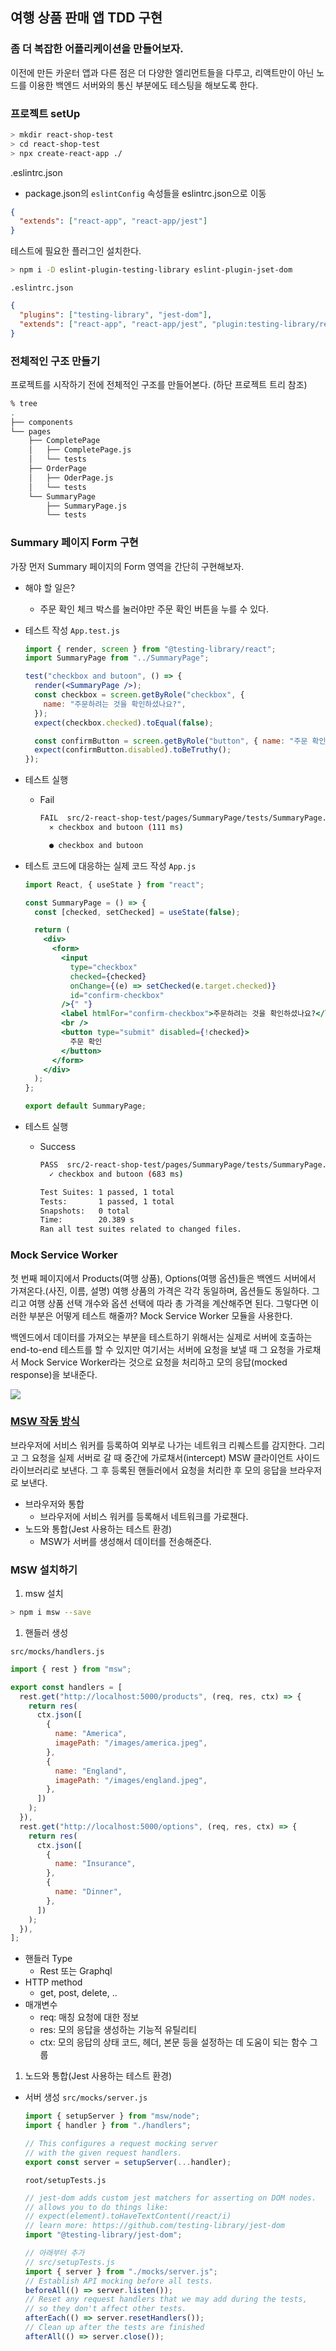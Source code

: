 ﻿## 여행 상품 판매 앱 TDD 구현

### 좀 더 복잡한 어플리케이션을 만들어보자.

이전에 만든 카운터 앱과 다른 점은 더 다양한 엘리먼트들을 다루고, 리액트만이 아닌 노드를 이용한 백엔드 서버와의 통신 부분에도 테스팅을 해보도록 한다.

### 프로젝트 setUp

```bash
> mkdir react-shop-test
> cd react-shop-test
> npx create-react-app ./
```

.eslintrc.json

- package.json의 `eslintConfig` 속성들을 eslintrc.json으로 이동

```json
{
  "extends": ["react-app", "react-app/jest"]
}
```

테스트에 필요한 플러그인 설치한다.

```bash
> npm i -D eslint-plugin-testing-library eslint-plugin-jset-dom
```

`.eslintrc.json`

```json
{
  "plugins": ["testing-library", "jest-dom"],
  "extends": ["react-app", "react-app/jest", "plugin:testing-library/react", "plugin:jest-dom/recommended"]
}
```

### 전체적인 구조 만들기

프로젝트를 시작하기 전에 전체적인 구조를 만들어본다. (하단 프로젝트 트리 참조)

```bash
% tree
.
├── components
└── pages
    ├── CompletePage
    │   ├── CompletePage.js
    │   └── tests
    ├── OrderPage
    │   ├── OderPage.js
    │   └── tests
    └── SummaryPage
        ├── SummaryPage.js
        └── tests
```

### Summary 페이지 Form 구현

가장 먼저 Summary 페이지의 Form 영역을 간단히 구현해보자.

- 해야 할 일은?
  - 주문 확인 체크 박스를 눌러야만 주문 확인 버튼을 누를 수 있다.
- 테스트 작성
  `App.test.js`

  ```jsx
  import { render, screen } from "@testing-library/react";
  import SummaryPage from "../SummaryPage";

  test("checkbox and butoon", () => {
    render(<SummaryPage />);
    const checkbox = screen.getByRole("checkbox", {
      name: "주문하려는 것을 확인하셨나요?",
    });
    expect(checkbox.checked).toEqual(false);

    const confirmButton = screen.getByRole("button", { name: "주문 확인" });
    expect(confirmButton.disabled).toBeTruthy();
  });
  ```

- 테스트 실행

  - Fail

    ```bash
    FAIL  src/2-react-shop-test/pages/SummaryPage/tests/SummaryPage.test.js
      ✕ checkbox and butoon (111 ms)

      ● checkbox and butoon
    ```

- 테스트 코드에 대응하는 실제 코드 작성
  `App.js`

  ```jsx
  import React, { useState } from "react";

  const SummaryPage = () => {
    const [checked, setChecked] = useState(false);

    return (
      <div>
        <form>
          <input
            type="checkbox"
            checked={checked}
            onChange={(e) => setChecked(e.target.checked)}
            id="confirm-checkbox"
          />{" "}
          <label htmlFor="confirm-checkbox">주문하려는 것을 확인하셨나요?</label>
          <br />
          <button type="submit" disabled={!checked}>
            주문 확인
          </button>
        </form>
      </div>
    );
  };

  export default SummaryPage;
  ```

- 테스트 실행

  - Success

    ```bash
    PASS  src/2-react-shop-test/pages/SummaryPage/tests/SummaryPage.test.js (12.548 s)
      ✓ checkbox and butoon (683 ms)

    Test Suites: 1 passed, 1 total
    Tests:       1 passed, 1 total
    Snapshots:   0 total
    Time:        20.389 s
    Ran all test suites related to changed files.
    ```

### Mock Service Worker

첫 번째 페이지에서 Products(여행 상품), Options(여행 옵션)들은 백엔드 서버에서 가져온다.(사진, 이름, 설명) 여행 상품의 가격은 각각 동일하며, 옵션들도 동일하다. 그리고 여행 상품 선택 개수와 옵션 선택에 따라 총 가격을 계산해주면 된다. 그렇다면 이러한 부분은 어떻게 테스트 해줄까? Mock Service Worker 모듈을 사용한다.

백엔드에서 데이터를 가져오는 부분을 테스트하기 위해서는 실제로 서버에 호출하는 end-to-end 테스트를 할 수 있지만 여기서는 서버에 요청을 보낼 때 그 요청을 가로채서 Mock Service Worker라는 것으로 요청을 처리하고 모의 응답(mocked response)을 보내준다.

![](https://mermaid.ink/img/eyJjb2RlIjoic2VxdWVuY2VEaWFncmFtXG5cdEJyb3dzZXIgLT4-IFNlcnZpY2UgV29ya2VyOiAxLiByZXF1ZXN0XG4gIFNlcnZpY2UgV29ya2VyIC0tPj4gbXN3OiAyLiByZXF1ZXN0IGNsb25lXG4gIG1zdyAtLT4-IG1zdzogMy4gbWF0Y2ggYWdhaW5zdCBtb2Nrc1xuICBtc3cgLS0-PiBTZXJ2aWNlIFdvcmtlcjogNC4gTW9ja2VkIHJlc3BvbnNlXG4gIFNlcnZpY2UgV29ya2VyIC0-PiBCcm93c2VyOiA1LiByZXNwb25kV2l0aChtb2NrZWRSZXNwb25zZSlcblx0XHRcdFx0XHQiLCJtZXJtYWlkIjp7InRoZW1lIjoiZGVmYXVsdCJ9LCJ1cGRhdGVFZGl0b3IiOmZhbHNlfQ)

### [MSW 작동 방식](https://mswjs.io/docs/getting-started/mocks/rest-api)

브라우저에 서비스 워커를 등록하여 외부로 나가는 네트워크 리퀘스트를 감지한다. 그리고 그 요청을 실제 서버로 갈 때 중간에 가로채서(intercept) MSW 클라이언트 사이드 라이브러리로 보낸다. 그 후 등록된 핸들러에서 요청을 처리한 후 모의 응답을 브라우저로 보낸다.

- 브라우저와 통합
  - 브라우저에 서비스 워커를 등록해서 네트워크를 가로챈다.
- 노드와 통합(Jest 사용하는 테스트 환경)
  - MSW가 서버를 생성해서 데이터를 전송해준다.

### MSW 설치하기

1. msw 설치

```bash
> npm i msw --save
```

1. 핸들러 생성

`src/mocks/handlers.js`

```jsx
import { rest } from "msw";

export const handlers = [
  rest.get("http://localhost:5000/products", (req, res, ctx) => {
    return res(
      ctx.json([
        {
          name: "America",
          imagePath: "/images/america.jpeg",
        },
        {
          name: "England",
          imagePath: "/images/england.jpeg",
        },
      ])
    );
  }),
  rest.get("http://localhost:5000/options", (req, res, ctx) => {
    return res(
      ctx.json([
        {
          name: "Insurance",
        },
        {
          name: "Dinner",
        },
      ])
    );
  }),
];
```

- 핸들러 Type
  - Rest 또는 Graphql
- HTTP method
  - get, post, delete, ..
- 매개변수
  - req: 매칭 요청에 대한 정보
  - res: 모의 응답을 생성하는 기능적 유틸리티
  - ctx: 모의 응답의 상태 코드, 헤더, 본문 등을 설정하는 데 도움이 되는 함수 그룹

1. 노드와 통합(Jest 사용하는 테스트 환경)

- 서버 생성
  `src/mocks/server.js`

  ```jsx
  import { setupServer } from "msw/node";
  import { handler } from "./handlers";

  // This configures a request mocking server
  // with the given request handlers.
  export const server = setupServer(...handler);
  ```

  `root/setupTests.js`

  ```jsx
  // jest-dom adds custom jest matchers for asserting on DOM nodes.
  // allows you to do things like:
  // expect(element).toHaveTextContent(/react/i)
  // learn more: https://github.com/testing-library/jest-dom
  import "@testing-library/jest-dom";

  // 아래부터 추가
  // src/setupTests.js
  import { server } from "./mocks/server.js";
  // Establish API mocking before all tests.
  beforeAll(() => server.listen());
  // Reset any request handlers that we may add during the tests,
  // so they don't affect other tests.
  afterEach(() => server.resetHandlers());
  // Clean up after the tests are finished
  afterAll(() => server.close());
  ```
